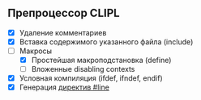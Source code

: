 ## Препроцессор CLIPL

- [x] Удаление комментариев
- [x] Вставка содержимого указанного файла (include)
- [ ] Макросы
    - [x] Простейшая макроподстановка (define)
    - [ ] Вложенные disabling contexts
- [x] Условная компиляция (ifdef, ifndef, endif)
- [x] Генерация [директив #line](https://learn.microsoft.com/ru-ru/cpp/preprocessor/hash-line-directive-c-cpp?view=msvc-170)
